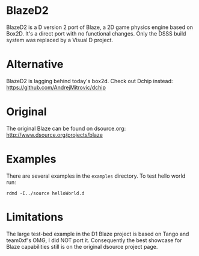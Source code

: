 BlazeD2
=======

BlazeD2 is a D version 2 port of Blaze, a 2D game physics engine based on Box2D.
It's a direct port with no functional changes. Only the DSSS build system was replaced
by a Visual D project.

Alternative
===========

BlazeD2 is lagging behind today's box2d. Check out Dchip instead: 
https://github.com/AndrejMitrovic/dchip


Original
========

The original Blaze can be found on dsource.org:
http://www.dsource.org/projects/blaze

Examples
========

There are several examples in the `examples` directory.
To test hello world run:

```
rdmd -I../source helloWorld.d
```

Limitations
===========

The large test-bed example in the D1 Blaze project is based on Tango and
team0xf's OMG, I did NOT port it. Consequently the best showcase for
Blaze capabilities still is on the original dsource project page.

